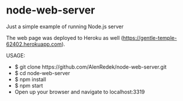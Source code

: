 # node-web-server
Just a simple example of running Node.js server

The web page was deployed to Heroku as well (https://gentle-temple-62402.herokuapp.com).

USAGE:
<ul>
<li>$ git clone https://github.com/AlenRedek/node-web-server.git</li>
<li>$ cd node-web-server</li>
<li>$ npm install</li>
<li>$ npm start</li>
<li>Open up your browser and navigate to localhost:3319</li>
</ul>
